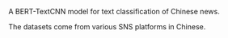 A BERT-TextCNN model for text classification of Chinese news.

The datasets come from various SNS platforms in Chinese.
